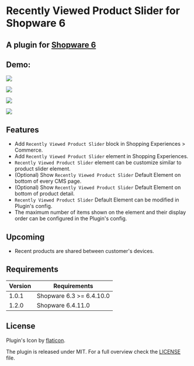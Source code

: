 # Recently Viewed Product Slider for Shopware 6

## A plugin for [Shopware 6](https://github.com/shopware/platform)

## Demo:

![](https://media.giphy.com/media/VInadwfREBVz8QfIAI/giphy.gif)

![](https://user-images.githubusercontent.com/22548423/93246997-d00fe580-f7b7-11ea-925b-18ee10dca0ee.png)

![](https://user-images.githubusercontent.com/22548423/93250564-321f1980-f7bd-11ea-9147-ff1e46b30e29.png)

![](https://user-images.githubusercontent.com/22548423/93248266-d4d59900-f7b9-11ea-9251-e6b160f24154.png)

## Features

- Add `Recently Viewed Product Slider` block in Shopping Experiences > Commerce.
- Add `Recently Viewed Product Slider` element in Shopping Experiences.
- `Recently Viewed Product Slider` element can be customize similar to product slider element.
- (Optional) Show `Recently Viewed Product Slider` Default Element on bottom of every CMS page.
- (Optional) Show `Recently Viewed Product Slider` Default Element on bottom of product detail.
- `Recently Viewed Product Slider` Default Element can be modified in Plugin's config.
- The maximum number of items shown on the element and their display order can be configured in the Plugin's config.

## Upcoming
- Recent products are shared between customer's devices.

## Requirements

| Version 	   | Requirements               	 |
|-------------|------------------------------|
| 1.0.1    	  | Shopware 6.3 >= 6.4.10.0	    |
| 1.2.0    	 | Shopware 6.4.11.0	           |

## License
    
Plugin's Icon by [flaticon](https://www.flaticon.com).

The plugin is released under MIT. For a full overview check the [LICENSE](./LICENSE) file.

